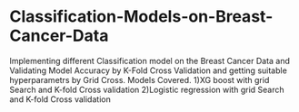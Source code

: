 # Classification-Models-on-Breast-Cancer-Data
Implementing different Classification model on the Breast Cancer Data and Validating Model Accuracy by K-Fold Cross Validation and getting suitable hyperparametrs by Grid Cross.
Models Covered.
1)XG boost with grid Search and K-fold Cross validation
2)Logistic regression with grid Search and K-fold Cross validation
